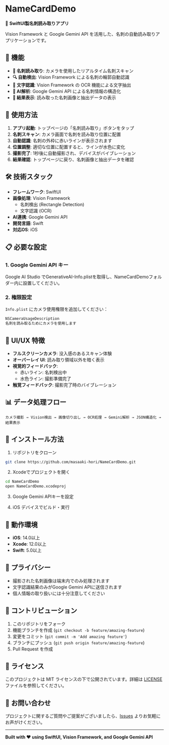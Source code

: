 # NameCardDemo

📱 **SwiftUI製名刺読み取りアプリ**

Vision Framework と Google Gemini API を活用した、名刺の自動読み取りアプリケーションです。

## 🎯 機能

- **📸 名刺読み取り**: カメラを使用したリアルタイム名刺スキャン
- **🔍 自動検出**: Vision Framework による名刺の輪郭自動認識
- **📝 文字認識**: Vision Framework の OCR 機能による文字抽出
- **🤖 AI解析**: Google Gemini API による名刺情報の構造化
- **💾 結果表示**: 読み取った名刺画像と抽出データの表示

## 🚀 使用方法

1. **アプリ起動**: トップページの「名刺読み取り」ボタンをタップ
2. **名刺スキャン**: カメラ画面で名刺を読み取り位置に配置
3. **自動認識**: 名刺の外枠に赤いラインが表示されます
4. **位置調整**: 適切な位置に配置すると、ラインが水色に変化
5. **撮影完了**: 1秒後に自動撮影され、デバイスがバイブレーション
6. **結果確認**: トップページに戻り、名刺画像と抽出データを確認

## 🛠 技術スタック

- **フレームワーク**: SwiftUI
- **画像処理**: Vision Framework
  - 名刺検出 (Rectangle Detection)
  - 文字認識 (OCR)
- **AI連携**: Google Gemini API
- **開発言語**: Swift
- **対応OS**: iOS

## 📋 必要な設定

### 1. Google Gemini API キー

Google AI Studio でGenerativeAI-Info.plistを取得し、NameCardDemoフォルダー内に設置してください。

### 2. 権限設定

`Info.plist` にカメラ使用権限を追加してください：

```xml
NSCameraUsageDescription
名刺を読み取るためにカメラを使用します
```

## 🎨 UI/UX 特徴

- **フルスクリーンカメラ**: 没入感のあるスキャン体験
- **オーバーレイ UI**: 読み取り領域以外を暗く表示
- **視覚的フィードバック**: 
  - 赤いライン: 名刺検出中
  - 水色ライン: 撮影準備完了
- **触覚フィードバック**: 撮影完了時のバイブレーション

## 📊 データ処理フロー

```
カメラ撮影 → Vision検出 → 画像切り出し → OCR処理 → Gemini解析 → JSON構造化 → 結果表示
```

## 🔧 インストール方法

1. リポジトリをクローン
```bash
git clone https://github.com/masaaki-hori/NameCardDemo.git
```

2. Xcodeでプロジェクトを開く
```bash
cd NameCardDemo
open NameCardDemo.xcodeproj
```

3. Google Gemini APIキーを設定

4. iOS デバイスでビルド・実行

## 📱 動作環境

- **iOS**: 14.0以上
- **Xcode**: 12.0以上
- **Swift**: 5.0以上

## 🔐 プライバシー

- 撮影された名刺画像は端末内でのみ処理されます
- 文字認識結果のみがGoogle Gemini APIに送信されます
- 個人情報の取り扱いには十分注意してください

## 🤝 コントリビューション

1. このリポジトリをフォーク
2. 機能ブランチを作成 (`git checkout -b feature/amazing-feature`)
3. 変更をコミット (`git commit -m 'Add amazing feature'`)
4. ブランチにプッシュ (`git push origin feature/amazing-feature`)
5. Pull Request を作成

## 📄 ライセンス

このプロジェクトは MIT ライセンスの下で公開されています。詳細は [LICENSE](LICENSE) ファイルを参照してください。

## 📧 お問い合わせ

プロジェクトに関するご質問やご提案がございましたら、[Issues](https://github.com/masaaki-hori/NameCardDemo/issues) よりお気軽にお声がけください。

---

**Built with ❤️ using SwiftUI, Vision Framework, and Google Gemini API**
